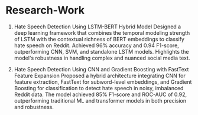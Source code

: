 # Research-Work
1. Hate Speech Detection Using LSTM-BERT Hybrid Model
Designed a deep learning framework that combines the temporal modeling strength of LSTM with the contextual richness of BERT embeddings to classify hate speech on Reddit. Achieved 96% accuracy and 0.94 F1-score, outperforming CNN, SVM, and standalone LSTM models. Highlights the model's robustness in handling complex and nuanced social media text.

2. Hate Speech Detection Using CNN and Gradient Boosting with FastText Feature Expansion
Proposed a hybrid architecture integrating CNN for feature extraction, FastText for subword-level embeddings, and Gradient Boosting for classification to detect hate speech in noisy, imbalanced Reddit data. The model achieved 85% F1-score and ROC-AUC of 0.92, outperforming traditional ML and transformer models in both precision and robustness.

